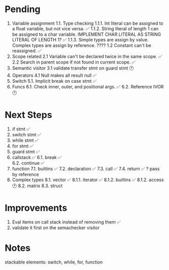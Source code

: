 # Pending
1. Variable assignment
    1.1. Type checking
        1.1.1. Int literal can be assigned to a float variable, but not vice versa.                                                 ✅
        1.1.2. String literal of length 1 can be assigned to a char variable. IMPLEMENT CHAR LITERAL AS STRING LITERAL OF LENGTH 1? ✅
        1.1.3. Simple types are assign by value. Complex types are assign by reference. ????
    1.2 Constant can't be reassigned.   ✅
2. Scope related
    2.1 Variable can't be declared twice in the same scope.     ✅
    2.2 Search in parent scope if not found in current scope.   ✅
3. Semantic visitor
    3.1 validate transfer stmt on guard stmt 🕐
4. Operators
    4.1 Null makes all result null      ✅
5. Switch
    5.1. Implicit break on case stmt    ✅
6. Funcs
    6.1. Check inner, outer, and positional args. ✅
    6.2. Reference IVOR 🕐

# Next Steps
1. if stmt              ✅
2. switch stmt          ✅
3. while stmt           ✅
4. for stmt             ✅
5. guard stmt           ✅
6. callstack            ✅
    6.1. break          ✅  
    6.2. continue       ✅
7. function
    7.1. builtins       ✅
    7.2. declaration    ✅
    7.3. call           ✅
    7.4. return         ✅
    ? pass by reference 
8. Complex types
    8.1. vector         ✅
        8.1.1. iterator ✅
        8.1.2. builtins ✅
        8.1.2. access   🕐
    8.2. matrix
    8.3. struct


# Improvements

1. Eval items on call stack instead of removing them ✅
2. validate it first on the semachecker visitor      

# Notes
stackable elements: switch, while, for, function